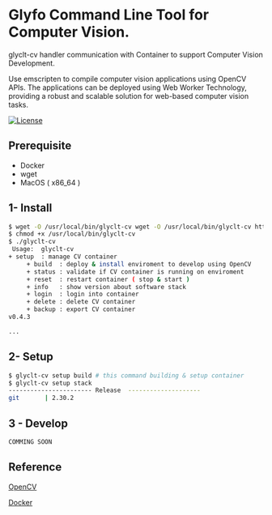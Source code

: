 # Glyfo Command Line Tool for Computer Vision.

glyclt-cv handler communication with Container to support Computer Vision Development.

Use emscripten to compile computer vision applications using OpenCV APIs.
The applications can be deployed using Web Worker Technology, providing a robust and scalable solution for web-based 
computer vision tasks.

[![License](https://img.shields.io/badge/License-Apache_2.0-blue.svg)](https://opensource.org/licenses/Apache-2.0)

## Prerequisite 

+ Docker 
+ wget
+ MacOS ( x86_64 )

## 1- Install 

```bash
$ wget -O /usr/local/bin/glyclt-cv wget -O /usr/local/bin/glyclt-cv https://github.com/glyfo/glyclt-sui/releases/download/v0.3.3/glyclt-cv
$ chmod +x /usr/local/bin/glyclt-cv
$ ./glyclt-cv
 Usage:  glyclt-cv 
+ setup  : manage CV container 
     + build  : deploy & install enviroment to develop using OpenCV 
     + status : validate if CV container is running on enviroment 
     + reset  : restart container ( stop & start ) 
     + info   : show version about software stack
     + login  : login into container
     + delete : delete CV container
     + backup : export CV container
v0.4.3

...
```

## 2- Setup 

```bash
$ glyclt-cv setup build # this command building & setup container 
$ glyclt-cv setup stack
----------------------- Release  --------------------
git       | 2.30.2
```
## 3 - Develop 

```bash
COMMING SOON 
```

## Reference

[OpenCV](https://opencv.org/)

[Docker](https://docker.com)
 

